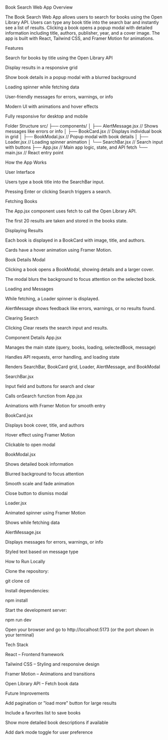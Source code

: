 Book Search Web App
Overview

The Book Search Web App allows users to search for books using the Open Library API. Users can type any book title into the search bar and instantly see a list of results. Clicking a book opens a popup modal with detailed information including title, authors, publisher, year, and a cover image. The app is built with React, Tailwind CSS, and Framer Motion for animations.

Features

Search for books by title using the Open Library API

Display results in a responsive grid

Show book details in a popup modal with a blurred background

Loading spinner while fetching data

User-friendly messages for errors, warnings, or info

Modern UI with animations and hover effects

Fully responsive for desktop and mobile

Folder Structure
src/
├── components/
│   ├── AlertMessage.jsx   // Shows messages like errors or info
│   ├── BookCard.jsx       // Displays individual book in grid
│   ├── BookModal.jsx      // Popup modal with book details
│   ├── Loader.jsx         // Loading spinner animation
│   └── SearchBar.jsx      // Search input with buttons
├── App.jsx                // Main app logic, state, and API fetch
└── main.jsx               // React entry point

How the App Works

User Interface

Users type a book title into the SearchBar input.

Pressing Enter or clicking Search triggers a search.

Fetching Books

The App.jsx component uses fetch to call the Open Library API.

The first 20 results are taken and stored in the books state.

Displaying Results

Each book is displayed in a BookCard with image, title, and authors.

Cards have a hover animation using Framer Motion.

Book Details Modal

Clicking a book opens a BookModal, showing details and a larger cover.

The modal blurs the background to focus attention on the selected book.

Loading and Messages

While fetching, a Loader spinner is displayed.

AlertMessage shows feedback like errors, warnings, or no results found.

Clearing Search

Clicking Clear resets the search input and results.

Component Details
App.jsx

Manages the main state (query, books, loading, selectedBook, message)

Handles API requests, error handling, and loading state

Renders SearchBar, BookCard grid, Loader, AlertMessage, and BookModal

SearchBar.jsx

Input field and buttons for search and clear

Calls onSearch function from App.jsx

Animations with Framer Motion for smooth entry

BookCard.jsx

Displays book cover, title, and authors

Hover effect using Framer Motion

Clickable to open modal

BookModal.jsx

Shows detailed book information

Blurred background to focus attention

Smooth scale and fade animation

Close button to dismiss modal

Loader.jsx

Animated spinner using Framer Motion

Shows while fetching data

AlertMessage.jsx

Displays messages for errors, warnings, or info

Styled text based on message type

How to Run Locally

Clone the repository:

git clone <your-repo-url>
cd <repo-folder>


Install dependencies:

npm install


Start the development server:

npm run dev


Open your browser and go to http://localhost:5173 (or the port shown in your terminal)

Tech Stack

React – Frontend framework

Tailwind CSS – Styling and responsive design

Framer Motion – Animations and transitions

Open Library API – Fetch book data

Future Improvements

Add pagination or "load more" button for large results

Include a favorites list to save books

Show more detailed book descriptions if available

Add dark mode toggle for user preference